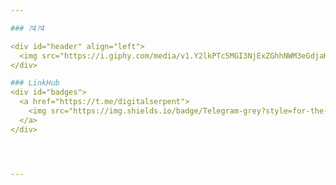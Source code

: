 ```yaml
--- 

### ｱ4ｱ4

<div id="header" align="left">
  <img src="https://i.giphy.com/media/v1.Y2lkPTc5MGI3NjExZGhhNWM3eGdjaHZ2YzhrMTB2MGhiczNtcDFkNzJmb3B0M3A1cGI1ZyZlcD12MV9pbnRlcm5hbF9naWZfYnlfaWQmY3Q9cw/xTiTnI7Gig88ZfofxS/giphy.gif" width="250"/>
</div>

### LinkHub
<div id="badges">
  <a href="https://t.me/digitalserpent">
    <img src="https://img.shields.io/badge/Telegram-grey?style=for-the-badge&logo=telegram&logoColor=black" alt="Telegram Badge"/>
  </a>
</div>




--- 
```


